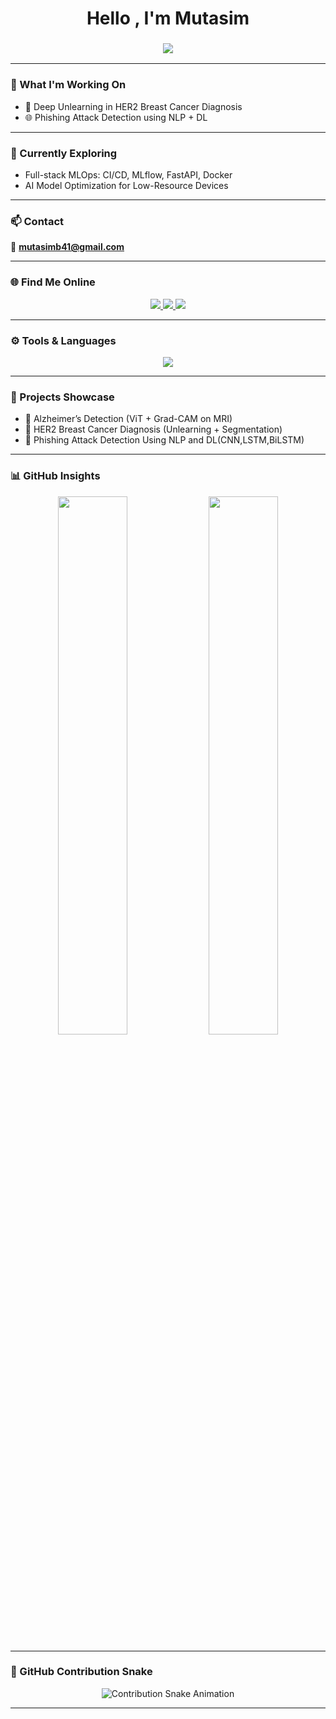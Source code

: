 <h1 align="center">Hello , I'm Mutasim</h1>

<h3 align="center">
  <img src="https://readme-typing-svg.demolab.com?font=Fira+Code&pause=2000&width=500&height=50&center=true&vCenter=true&color=4DB6AC&lines=Final+Year+Data+Science+Student;ML+Model+Trainer+%7C+AI+Researcher;Exploring+MLOps+%7C+Model+Deployment" />
</h3>

---

### 🔭 What I'm Working On   
- 🧬 Deep Unlearning in HER2 Breast Cancer Diagnosis  
- 🌐 Phishing Attack Detection using NLP + DL  

---

### 🌱 Currently Exploring  
- Full-stack MLOps: CI/CD, MLflow, FastAPI, Docker  
- AI Model Optimization for Low-Resource Devices  

---

### 📫 Contact  
📧 **mutasimb41@gmail.com**

---

### 🌐 Find Me Online  
<p align="center">
  <a href="https://www.linkedin.com/in/mutasimb41/" target="_blank">
    <img src="https://img.shields.io/badge/LinkedIn-blue?logo=linkedin&logoColor=white" />
  </a>
  <a href="https://www.kaggle.com/mutasimb412" target="_blank">
    <img src="https://img.shields.io/badge/Kaggle-blue?logo=kaggle&logoColor=white" />
  </a>
  <a href="https://github.com/Mutasimb41/Profile" target="_blank">
    <img src="https://img.shields.io/badge/GitHub-333?logo=github&logoColor=white" />
  </a>
</p>

---

### ⚙️ Tools & Languages  
<div align="center">
  <img src="https://skillicons.dev/icons?i=python,pytorch,tensorflow,java,c,git,mysql,opencv,scikit-learn,seaborn,docker" />
</div>

---

### 💼 Projects Showcase
- 🧠 Alzheimer’s Detection (ViT + Grad-CAM on MRI)  
- 🧬 HER2 Breast Cancer Diagnosis (Unlearning + Segmentation)  
- 💬 Phishing Attack Detection Using NLP and DL(CNN,LSTM,BiLSTM)  


---

### 📊 GitHub Insights  
<p align="center">
  <img src="https://github-readme-stats.vercel.app/api?username=Mutasimb41&show_icons=true&theme=radical" width="47%" />
  <img src="https://github-readme-stats.vercel.app/api/top-langs/?username=AMutasimb41&layout=compact&theme=radical" width="47%" />
</p>

---

### 🐍 GitHub Contribution Snake  
<p align="center"> <img src="https://raw.githubusercontent.com/Mutasimb41/Mutasimb41/output/github-contribution-grid-snake.svg" alt="Contribution Snake Animation" /> </p>

---
